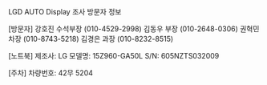 LGD AUTO Display 조사 방문자 정보


[방문자]
강호진 수석부장 (010-4529-2998)
김동우 부장 (010-2648-0306)
권혁민 차장 (010-8743-5218)
김경은 과장 (010-8232-8515)

[노트북]
제조사: LG
모델명: 15Z960-GA50L
S/N: 605NZTS032009

[주차]
차량번호: 42무 5204 